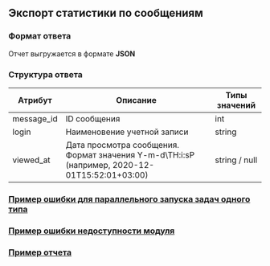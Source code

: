 ## Экспорт статистики по сообщениям
### Формат ответа
Отчет выгружается в формате **JSON**
### Структура ответа
| Атрибут |Описание| Типы значений |
| -------| ----- | ---- |
| message_id | ID сообщения | int |
| login | Наименовение учетной записи | string |
| viewed_at | Дата просмотра сообщения. Формат значения Y-m-d\TH:i:sP (например, 2020-12-01T15:52:01+03:00) | string / null |

### [Пример ошибки для параллельного запуска задач одного типа](https://github.com/ekvio-dev/integration-api-response-examples/blob/master/examples/v2/uniq_task_error.json)
### [Пример ошибки недоступности модуля](https://github.com/ekvio-dev/integration-api-response-examples/blob/master/examples/v2/module_unavalible_error.json)
### [Пример отчета](https://github.com/ekvio-dev/integration-api-response-examples/blob/master/examples/v2/message/messages-statistic.json)